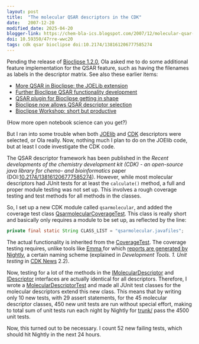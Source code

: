 ```yaml
---
layout: post
title:  "The molecular QSAR descriptors in the CDK"
date:   2007-12-20
modified_date: 2025-04-20
blogger-link: https://chem-bla-ics.blogspot.com/2007/12/molecular-qsar-descriptors-in-cdk.html
doi: 10.59350/47rre-wwc20
tags: cdk qsar bioclipse doi:10.2174/138161206777585274
---
```


Pending the release of [Bioclipse 1.2.0](http://www.bioclipse.net/), Ola asked me to do some additional feature
implementation for the QSAR feature, such as having the filenames as labels in the descriptor matrix. See also
these earlier items:

* [More QSAR in Bioclipse: the JOELib extension <i class="fa-solid fa-recycle fa-xs"></i>](https://chem-bla-ics.linkedchemistry.info/2007/10/18/ore-qsar-in-bioclipse-joelib-extension.html)
* [Further Bioclipse QSAR functionality development <i class="fa-solid fa-recycle fa-xs"></i>](https://chem-bla-ics.linkedchemistry.info/2007/07/26/further-bioclipse-qsar-functionality.html)
* [QSAR plugin for Bioclipse getting in shape <i class="fa-solid fa-recycle fa-xs"></i>](https://chem-bla-ics.linkedchemistry.info/2007/06/27/qsar-plugin-for-bioclipse-getting-in.html)
* [Bioclipse now allows QSAR descriptor selection <i class="fa-solid fa-recycle fa-xs"></i>](https://chem-bla-ics.linkedchemistry.info/2007/04/24/bioclipse-now-allows-qsar-descriptor.html)
* [Bioclipse Workshop: short but productive <i class="fa-solid fa-recycle fa-xs"></i>](https://chem-bla-ics.linkedchemistry.info/2006/11/03/bioclipse-workshop-short-but.html)

(How more open notebook science can you get?)

But I ran into some trouble when both [JOElib](http://joelib.sf.net/) and [CDK](http://cdk.sf.net/) descriptors
were selected, or Ola really. Now, nothing much I plan to do on the JOElib code, but at least I code investigate
the CDK code.

The QSAR descriptor framework has been published in the *Recent developments of the chemistry development kit (CDK) -
an open-source java library for chemo- and bioinformatics* paper (DOI:[10.2174/138161206777585274](https://doi.org/10.2174/138161206777585274)).
However, while most molecular descriptors had JUnit tests for at least the `calculate()` method, a full
and proper module testing was not set up. This involves a rough coverage testing and test methods for all
methods in the classes.

So, I set up a new CDK module called `qsarmolecular`, and added the coverage test class
[QsarmolecularCoverageTest](http://cdk.svn.sourceforge.net/viewvc/cdk/trunk/cdk/src/org/openscience/cdk/test/QsarmolecularCoverageTest.java?revision=9638&view=markup).
This class is really short and basically only requires a module to be set up, as reflected by the line:

```java
private final static String CLASS_LIST = "qsarmolecular.javafiles";
```

The actual functionality is inherited from the [CoverageTest](http://cdk.svn.sourceforge.net/viewvc/cdk/trunk/cdk/src/org/openscience/cdk/test/CoverageTest.java?revision=9638&view=markup).
The coverage testing requires, unlike tools like [Emma <i class="fa-solid fa-recycle fa-xs"></i>](https://chem-bla-ics.linkedchemistry.info/2006/11/28/code-coverage-making-sure-your-code-is.html)
for which [reports are generated by Nightly](http://cheminfo.informatics.indiana.edu/~rguha/code/java/nightly/),
a certain naming scheme (explained in *Development Tools. 1. Unit testing* in
[CDK News](http://www.cdknews.org/) 2.2).

Now, testing for a lot of the methods in the [IMolecularDescriptor](http://cdk.svn.sourceforge.net/viewvc/cdk/trunk/cdk/src/org/openscience/cdk/qsar/IMolecularDescriptor.java?revision=9170&view=markup)
and [IDescriptor](http://cdk.svn.sourceforge.net/viewvc/cdk/trunk/cdk/src/org/openscience/cdk/qsar/IDescriptor.java?revision=9170&view=markup)
interfaces are actually identical for all descriptors. Therefore, I wrote a
[MolecularDescriptorTest](http://cdk.svn.sourceforge.net/viewvc/cdk/trunk/cdk/src/org/openscience/cdk/test/qsar/descriptors/molecular/MolecularDescriptorTest.java?revision=9653&view=markup)
and made all JUnit test classes for the molecular descriptors extend this new class. This means that by writing only 10 new tests,
with 29 assert statements, for the 45 molecular descriptor classes, 450 new unit tests are run without special effort, making to
total sum of unit tests run each night by Nightly for [trunk/](http://cdk.svn.sourceforge.net/viewvc/cdk/trunk/)
pass the 4500 unit tests.

Now, this turned out to be necessary. I count 52 new failing tests, which should hit Nightly in the next 24 hours.
